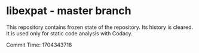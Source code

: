 # libexpat - master branch

This repository contains frozen state of the repository.
Its history is cleared. It is used only for static code
analysis with Codacy.

Commit Time: 1704343718